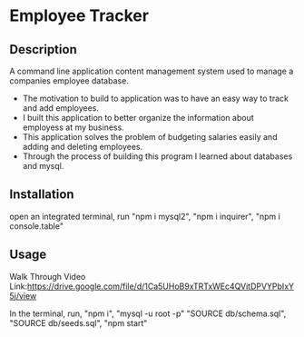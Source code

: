 # Employee Tracker

## Description

A command line application content management system used to manage a companies employee database.


- The motivation to build to application was to have an easy way to track and add employees.
- I built this application to better organize the information about employess at my business.
- This application solves the problem of budgeting salaries easily and adding and deleting employees.
- Through the process of building this program I learned about databases and mysql.


## Installation

open an integrated terminal, run "npm i mysql2", "npm i inquirer", "npm i console.table"


## Usage

Walk Through Video Link:https://drive.google.com/file/d/1Ca5UHoB9xTRTxWEc4QVitDPVYPbIxY5j/view

In the terminal, run, "npm i", "mysql -u root -p" "SOURCE db/schema.sql", "SOURCE db/seeds.sql", "npm start"



